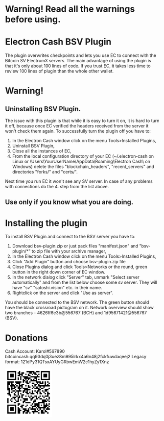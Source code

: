 # Warning! Read all the warnings before using.

# Electron Cash BSV Plugin
The plugin overwrites checkpoints and lets you use EC to connect with the Bitcoin SV ElectrumX servers. The main advantage of using the plugin is that it's only about 100 lines of code. If you trust EC, it takes less time to review 100 lines of plugin than the whole other wallet. 

# Warning! 
## Uninstalling BSV Plugin.
The issue with this plugin is that while it is easy to turn it on, it is hard to turn it off, because once EC verified the headers received from the server it won't check them again.  To successfully turn the plugin off you have to:
1. In the Electron Cash window click on the menu Tools>Installed Plugins, 
2. Uninstall BSV Plugin,
3. Close all the instances of EC,
4. From the local configuration directory of your EC (~/.electron-cash on Linux or \Users\YourUserName\AppData\Roaming\Electron
Cash\ on Windows) delete the files "blockchain_headers", "recent_servers" and directories "forks/" and "certs/".

Next time you run EC it won't see any SV server. 
In case of any problems with connections do the 4. step from the list above.
## Use only if you know what you are doing.

# Installing the plugin
To install BSV Plugin and connect to the BSV server you have to:
1. Download bsv-plugin.zip or just pack files "manifest.json" and "bsv-plugin/*" to zip file with your archive manager,
2. In the Electron Cash window click on the menu Tools>Installed Plugins, 
3. Click "Add Plugin" button and choose bsv-plugin.zip file
4. Close Plugins dialog and click Tools>Networks or the round, green button in the right down corner of EC window.
5. In the network dialog click "Server" tab, unmark "Select server automatically" and from the list below choose some sv server. They will have "sv" "satoshi.vision" etc. in their name.
6. Rightclick on the server and click "Use as server".

You should be connected to the BSV network. The green button should have the black crossroad pictogram on it. Network overview should show two branches - 4626ff6e3b@556767 (BCH) and 1d95671421@556767 (BSV).


# Donations
Cash Account: Karol#567890
bitcoincash:qq93dq0j3uez8m995lrkx4a6n48j2fckfuwdaqeej2
Legacy format: 121dPy31QTsxAYUyGRbwEmW2c1hyZy1Xnz

![donate](/donate.png)

